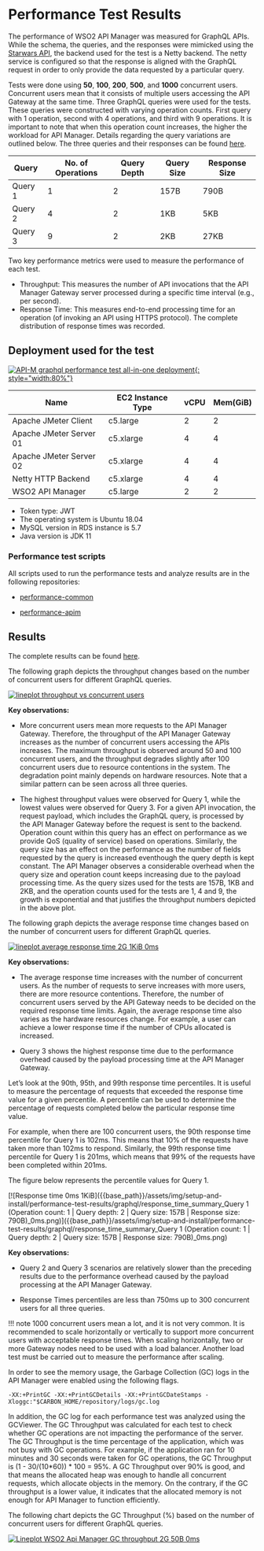 # Performance Test Results

The performance of WSO2 API Manager was measured for GraphQL APIs. While the schema, the queries, and the responses were mimicked using the [Starwars API](https://github.com/wso2/samples-apim/tree/master/graphql-backend), the backend used for the test is a Netty backend. The netty service is configured so that the response is aligned with the GraphQL request in order to only provide the data requested by a particular query.

Tests were done using **50**, **100**, **200**, **500**, and **1000** concurrent users. Concurrent users mean that it consists of multiple users accessing the API Gateway at the same time. Three GraphQL queries were used for the tests. These queries were constructed with varying operation counts. First query with 1 operation, second with 4 operations, and third with 9 operations. It is important to note that when this operation count increases, the higher the workload for API Manager. Details regarding the query variations are outlined below. The three queries and their responses can be found [here](https://github.com/ashera96/performance-apim/tree/master/resources).

<table>
<thead>
  <tr>
    <th><b>Query</b></th>
    <th><b>No. of Operations</b></th>
    <th><b>Query Depth</b></th>
    <th><b>Query Size</b></th>
    <th><b>Response Size</b></th>
  </tr>
</thead>
<tbody>
  <tr>
    <td>Query 1</td>
    <td>1</td>
    <td>2</td>
    <td>157B</td>
    <td>790B</td>
  </tr>
  <tr>
    <td>Query 2</td>
    <td>4</td>
    <td>2</td>
    <td>1KB</td>
    <td>5KB</td>
  </tr>
  <tr>
    <td>Query 3</td>
    <td>9</td>
    <td>2</td>
    <td>2KB</td>
    <td>27KB</td>
  </tr>
</tbody>
</table>

Two key performance metrics were used to measure the performance of each test. 

- Throughput: This measures the number of API invocations that the API Manager Gateway server processed during a specific time interval (e.g., per second). 
- Response Time: This measures end-to-end processing time for an operation (of invoking an API using HTTPS protocol). The complete distribution of response times was recorded.

## Deployment used for the test

[![API-M graphql performance test all-in-one deployment]({{base_path}}/assets/img/setup-and-install/performance-test-results/graphql/apim_performance_test_all_in_one_deployment_graphql.png){: style="width:80%"}]({{base_path}}/assets/img/setup-and-install/performance-test-results/graphql/apim_performance_test_all_in_one_deployment_graphql.png)

<table>
<thead>
  <tr>
    <th>Name</th>
    <th>EC2 Instance Type</th>
    <th>vCPU</th>
    <th>Mem(GiB)</th>
  </tr>
</thead>
<tbody>
  <tr>
    <td>Apache JMeter Client</td>
    <td>c5.large</td>
    <td>2</td>
    <td>2</td>
  </tr>
  <tr>
    <td>Apache JMeter Server 01</td>
    <td>c5.xlarge</td>
    <td>4</td>
    <td>4</td>
  </tr>
  <tr>
    <td>Apache JMeter Server 02</td>
    <td>c5.xlarge</td>
    <td>4</td>
    <td>4</td>
  </tr>
  <tr>
    <td>Netty HTTP Backend</td>
    <td>c5.xlarge</td>
    <td>4</td>
    <td>4</td>
  </tr>
  <tr>
    <td>WSO2 API Manager</td>
    <td>c5.large</td>
    <td>2</td>
    <td>2</td>
  </tr>
</tbody>
</table>

- Token type: JWT
- The operating system is Ubuntu 18.04
- MySQL version in RDS instance is 5.7
- Java version is JDK 11

### Performance test scripts

All scripts used to run the performance tests and analyze results are in the following repositories:

- [performance-common](https://github.com/ashera96/performance-common)

- [performance-apim](https://github.com/ashera96/performance-apim)

## Results

The complete results can be found [here](https://github.com/wso2/performance-apim/blob/performance-test-378-2022-07-08_14-57-52/performance/benchmarks/summary.md).

The following graph depicts the throughput changes based on the number of concurrent users for different GraphQL queries.

[![lineplot throughput vs concurrent users]({{base_path}}/assets/img/setup-and-install/performance-test-results/graphql/thrpt_0ms.png)]({{base_path}}/assets/img/setup-and-install/performance-test-results/graphql/thrpt_0ms.png)

**Key observations:**

- More concurrent users mean more requests to the API Manager Gateway. Therefore, the throughput of the API Manager Gateway increases as the number of concurrent users accessing the APIs increases. The maximum throughput is observed around 50 and 100 concurrent users, and the throughput degrades slightly after 100 concurrent users due to resource contentions in the system. The degradation point mainly depends on hardware resources. Note that a similar pattern can be seen across all three queries.

- The highest throughput values were observed for Query 1, while the lowest values were observed for Query 3. For a given API invocation, the request payload, which includes the GraphQL query, is processed by the API Manager Gateway before the request is sent to the backend. Operation count within this query has an effect on performance as we provide QoS (quality of service) based on operations. Similarly, the query size has an effect on the performance as the number of fields requested by the query is increased eventhough the query depth is kept constant. The API Manager observes a considerable overhead when the query size and operation count keeps increasing due to the payload processing time. As the query sizes used for the tests are 157B, 1KB and 2KB, and the operation counts used for the tests are 1, 4 and 9, the growth is exponential and that justifies the throughput numbers depicted in the above plot.


The following graph depicts the average response time changes based on the number of concurrent users for different GraphQL queries.

[![lineplot average response time 2G 1KiB 0ms]({{base_path}}/assets/img/setup-and-install/performance-test-results/graphql/avgt_0ms.png)]({{base_path}}/assets/img/setup-and-install/performance-test-results/graphql/avgt_0ms.png)

**Key observations:**

- The average response time increases with the number of concurrent users. As the number of requests to serve increases with more users, there are more resource contentions. Therefore, the number of concurrent users served by the API Gateway needs to be decided on the required response time limits. Again, the average response time also varies as the hardware resources change. For example, a user can achieve a lower response time if the number of CPUs allocated is increased.

- Query 3 shows the highest response time due to the performance overhead caused by the payload processing time at the API Manager Gateway.


Let’s look at the 90th, 95th, and 99th response time percentiles. It is useful to measure the percentage of requests that exceeded the response time value for a given percentile. A percentile can be used to determine the percentage of requests completed below the particular response time value.

For example, when there are 100 concurrent users, the 90th response time percentile for Query 1 is 102ms. This means that 10% of the requests have taken more than 102ms to respond. Similarly, the 99th response time percentile for Query 1 is 201ms, which means that 99% of the requests have been completed within 201ms.

The figure below represents the percentile values for Query 1.

[![Response time 0ms 1KiB]({{base_path}}/assets/img/setup-and-install/performance-test-results/graphql/response_time_summary_Query 1 (Operation count: 1 | Query depth: 2 | Query size: 157B | Response size: 790B)_0ms.png)]({{base_path}}/assets/img/setup-and-install/performance-test-results/graphql/response_time_summary_Query 1 (Operation count: 1 | Query depth: 2 | Query size: 157B | Response size: 790B)_0ms.png)

**Key observations:**

- Query 2 and Query 3 scenarios are relatively slower than the preceding results due to the performance overhead caused by the payload processing at the API Manager Gateway.

- Response Times percentiles are less than 750ms up to 300 concurrent users for all three queries.

!!! note
    1000 concurrent users mean a lot, and it is not very common. It is recommended to scale horizontally or vertically to support more concurrent users with acceptable response times. When scaling horizontally, two or more Gateway nodes need to be used with a load balancer. Another load test must be carried out to measure the performance after scaling.

In order to see the memory usage, the Garbage Collection (GC) logs in the API Manager were enabled using the following flags.

```
-XX:+PrintGC -XX:+PrintGCDetails -XX:+PrintGCDateStamps -Xloggc:"$CARBON_HOME/repository/logs/gc.log
```

In addition, the GC log for each performance test was analyzed using the GCViewer.
The GC Throughput was calculated for each test to check whether GC operations are not impacting the performance of the server. The GC Throughput is the time percentage of the application, which was not busy with GC operations. For example, if the application ran for 10 minutes and 30 seconds were taken for GC operations, the GC Throughput is (1 - 30/(10*60)) * 100 = 95%. A GC Throughput over 90% is good, and that means the allocated heap was enough to handle all concurrent requests, which allocate objects in the memory. On the contrary, if the GC throughput is a lower value, it indicates that the allocated memory is not enough for API Manager to function efficiently.

The following chart depicts the GC Throughput (%) based on the number of concurrent users for different GraphQL queries.

[![Lineplot WSO2 Api Manager GC throughput 2G 50B 0ms]({{base_path}}/assets/img/setup-and-install/performance-test-results/graphql/gc_0ms.png)]({{base_path}}/assets/img/setup-and-install/performance-test-results/graphql/gc_0ms.png)

